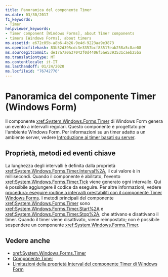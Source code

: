 ```yaml
---
title: Panoramica del componente Timer
ms.date: 03/30/2017
f1_keywords:
- Timer
helpviewer_keywords:
- Timer component [Windows Forms], about Timer components
- timers [Windows Forms], about timers
ms.assetid: e672c05b-a8b6-4b26-9e4d-9223aa9e3873
ms.openlocfilehash: 83b52d395cdc3e3357bcf83517eab258a5c8ae08
ms.sourcegitcommit: de17a7a0a37042f0d4406f5ae5393531caeb25ba
ms.translationtype: MT
ms.contentlocale: it-IT
ms.lasthandoff: 01/24/2020
ms.locfileid: "76742776"
---
```

# <a name="timer-component-overview-windows-forms"></a>Panoramica del componente Timer (Windows Form)
Il componente <xref:System.Windows.Forms.Timer> di Windows Form genera un evento a intervalli regolari. Questo componente è progettato per l'ambiente Windows Form. Per informazioni su un timer adatto a un ambiente server, vedere [Introduzione ai timer basati su server](https://docs.microsoft.com/previous-versions/visualstudio/visual-studio-2008/tb9yt5e6(v=vs.90)).  
  
## <a name="key-properties-methods-and-events"></a>Proprietà, metodi ed eventi chiave  
 La lunghezza degli intervalli è definita dalla proprietà <xref:System.Windows.Forms.Timer.Interval%2A>, il cui valore è in millisecondi. Quando il componente è abilitato, l'evento <xref:System.Windows.Forms.Timer.Tick> viene generato ogni intervallo. Qui è possibile aggiungere il codice da eseguire. Per altre informazioni, vedere [procedura: eseguire routine a intervalli prestabiliti con il componente Timer Windows Forms](run-procedures-at-set-intervals-with-wf-timer-component.md). I metodi principali del componente <xref:System.Windows.Forms.Timer> sono <xref:System.Windows.Forms.Timer.Start%2A> e <xref:System.Windows.Forms.Timer.Stop%2A>, che attivano e disattivano il timer. Quando il timer viene disattivato, viene reimpostato; non è possibile sospendere un componente <xref:System.Windows.Forms.Timer>.  
  
## <a name="see-also"></a>Vedere anche

- <xref:System.Windows.Forms.Timer>
- [Componente Timer](timer-component-windows-forms.md)
- [Limitazioni della proprietà Interval del componente Timer di Windows Form](limitations-of-the-timer-component-interval-property.md)
